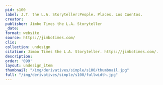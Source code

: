 ```yaml
---
pid: s100
label: J.T. the L.A. Storyteller:People. Places. Los Cuentos.
creator:
publisher: Jimbo Times the L.A. Storyteller
_date:
format: website
source: https://jimbotimes.com/
clio:
collection: undesign
citation: Jimbo Times the L.A. Storyteller. https://jimbotimes.com/.
description:
order: '099'
layout: undesign_item
thumbnail: "/img/derivatives/simple/s100/thumbnail.jpg"
full: "/img/derivatives/simple/s100/fullwidth.jpg"
---
```

